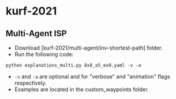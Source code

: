 # kurf-2021

## Multi-Agent ISP

* Download [kurf-2021/multi-agent/inv-shortest-path] folder.
* Run the following code:
```
python explanations_multi.py 8x8_a5_ex0.yaml -v -a
```
* `-v` and `-a` are optional and for "verbose" and "animation" flags respectively.
* Examples are located in the custom_waypoints folder.
